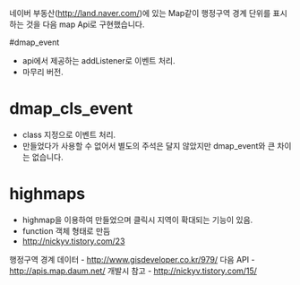 네이버 부동산(http://land.naver.com/)에 있는 Map같이 행정구역 경계 단위를 표시하는 것을 다음 map Api로 구현했습니다.

#dmap_event
- api에서 제공하는 addListener로 이벤트 처리.
- 마무리 버전.

# dmap_cls_event 
- class 지정으로 이벤트 처리. 
- 만들었다가 사용할 수 없어서 별도의 주석은 달지 않았지만 dmap_event와 큰 차이는 없습니다.

# highmaps
- highmap을 이용하여 만들었으며 클릭시 지역이 확대되는 기능이 있음.
- function 객체 형태로 만듬
- http://nickyv.tistory.com/23


행정구역 경계 데이터 - http://www.gisdeveloper.co.kr/979/
다음 API - http://apis.map.daum.net/
개발시 참고 - http://nickyv.tistory.com/15/

